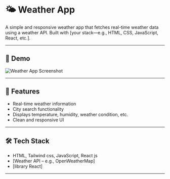 # 🌤️ Weather App

A simple and responsive weather app that fetches real-time weather data using a weather API. Built with [your stack—e.g., HTML, CSS, JavaScript, React, etc.].

---

## 📸 Demo

![Weather App Screenshot](screenshot.png) <!-- Replace with your actual screenshot if available -->

---

## 🚀 Features

- Real-time weather information
- City search functionality
- Displays temperature, humidity, weather condition, etc.
- Clean and responsive UI

---

## 🛠️ Tech Stack

- HTML, Tailwind css, JavaScript, React js
- [Weather API – e.g., OpenWeatherMap]
- [library React]

---

